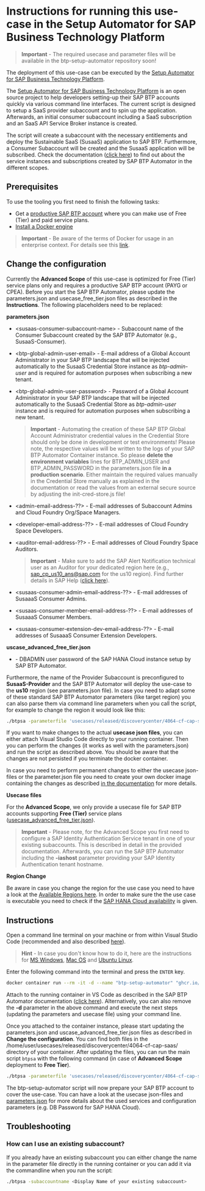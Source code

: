# Instructions for running this use-case in the Setup Automator for SAP Business Technology Platform

> **Important** - The required usecase and parameter files will be available in the btp-setup-automator repository soon! 

The deployment of this use-case can be executed by the [Setup Automator for SAP Business Technology Platform](https://github.com/SAP-samples/btp-setup-automator).

The [Setup Automator for SAP Business Technology Platform](https://github.com/SAP-samples/btp-setup-automator) is an open source project to help developers setting-up their SAP BTP accounts quickly via various command line interfaces. The current script is designed to setup a SaaS provider subaccount and to spin up the application. Afterwards, an initial consumer subaccount including a SaaS subscription and an SaaS API Service Broker instance is created. 

The script will create a subaccount with the necessary entitlements and deploy the Sustainable SaaS (SusaaS) application to SAP BTP. Furthermore, a Consumer Subaccount will be created and the SusaaS application will be subscribed. Check the documentation ([click here](https://github.com/SAP-samples/btp-cf-cap-multitenant-susaas/)) to find out about the service instances and subscriptions created by SAP BTP Automator in the different scopes.


## Prerequisites

To use the tooling you first need to finish the following tasks:

* Get a [productive SAP BTP account](https://account.hana.ondemand.com/#/home/welcome) where you can make use of Free (Tier) and paid service plans.
* [Install a Docker engine](https://docs.docker.com/desktop/)

> **Important** - Be aware of the terms of Docker for usage in an enterprise context. For details see this [link](https://www.docker.com/blog/updating-product-subscriptions/).


## Change the configuration

Currently the **Advanced Scope** of this use-case is optimized for Free (Tier) service plans only and requires a productive SAP BTP account (PAYG or CPEA). Before you start the SAP BTP Automator, please update the parameters.json and usecase_free_tier.json files as described in the **Instructions**. The following placeholders need to be replaced:

**parameters.json**

* \<susaas-consumer-subaccount-name\> - Subaccount name of the Consumer Subaccount created by the SAP BTP Automator (e.g., SusaaS-Consumer).
* \<btp-global-admin-user-email\> - E-mail address of a Global Account Administrator in your SAP BTP landscape that will be injected automatically to the SusaaS Credential Store instance as *btp-admin-user* and is required for automation purposes when subscribing a new tenant.
* \<btp-global-admin-user-password\> - Password of a Global Account Administrator in your SAP BTP landscape that will be injected automatically to the SusaaS Credential Store as *btp-admin-user* instance and is required for automation purposes when subscribing a new tenant.

    > **Important** - Automating the creation of these SAP BTP Global Account Administrator credential values in the Credential Store should only be done in development or test environments! Please note, the respective values will be written to the logs of your SAP BTP Automator Container instance. So please **delete the environment variables** lines for BTP_ADMIN_USER and BTP_ADMIN_PASSWORD in the parameters.json file **in a production scenario**. Either maintain the required values manually in the Credential Store manually as explained in the documentation or read the values from an external secure source by adjusting the init-cred-store.js file!

* \<admin-email-address-??\> - E-mail addresses of Subaccount Admins and Cloud Foundry Org/Space Managers.
* \<developer-email-address-??\> - E-mail addresses of Cloud Foundry Space Developers.
* \<auditor-email-address-??\> - E-mail addresses of Cloud Foundry Space Auditors.

    > **Important** - Make sure to add the SAP Alert Notification technical user as an Auditor for your dedicated region here (e.g.,  sap_cp_us10_ans@sap.com for the us10 region). Find further details in SAP Help ([click here](https://help.sap.com/docs/ALERT_NOTIFICATION/5967a369d4b74f7a9c2b91f5df8e6ab6/4255e6064ea44f20a540c5ae0804500d.html?locale=en-US)).

* \<susaas-consumer-admin-email-address-??\> - E-mail addresses of SusaaaS Consumer Admins.
* \<susaas-consumer-member-email-address-??\> - E-mail addresses of SusaaaS Consumer Members.
* \<susaas-consumer-extension-dev-email-address-??\> - E-mail addresses of SusaaaS Consumer Extension Developers.

**uscase_advanced_free_tier.json**

* <your-HANA-Cloud-password> - DBADMIN user password of the SAP HANA Cloud instance setup by SAP BTP Automator.

Furthermore, the name of the Provider Subaccount is preconfigured to **SusaaS-Provider** and the SAP BTP Automator will deploy the use-case to the **us10** region (see parameters.json file). In case you need to adapt some of these standard SAP BTP Automator parameters (like target region) you can also parse them via command line parameters when you call the script, for example to change the region it would look like this:

```bash
./btpsa -parameterfile 'usecases/released/discoverycenter/4064-cf-cap-saas/parameters.json' -usecasefile 'usecases/released/discoverycenter/4064-cf-cap-saas/usecase_advanced_free_tier.json' -globalaccount '<your global account subdomain as shown in the SAP BTP cockpit>' -myemail '<your email address>' -region 'region for your subaccount'
```

If you want to make changes to the actual **usecase json files**, you can either attach Visual Studio Code directly to your running container. Then you can perform the changes (it works as well with the parameters.json) and run the script as described above. You should be aware that the changes are not persisted if you terminate the docker container. 

In case you need to perform permanent changes to either the usecase json-files or the parameter.json file you need to create your own docker image containing the changes as described [in the documentation](../../../../README.md#option-2-start-docker-container-with-self-built-image) for more details.

**Usecase files**

For the **Advanced Scope**, we only provide a usecase file for SAP BTP accounts supporting **Free (Tier)** service plans  ([usecase_advanced_free_tier.json](usecase_advanced_free_tier.json)). 

> **Important** - Please note, for the Advanced Scope you first need to configure a SAP Identity Authentication Service tenant in one of your existing subaccounts. This is described in detail in the provided documentation. Afterwards, you can run the SAP BTP Automator including the **-iashost** parameter providing your SAP Identity Authentication tenant hostname.


**Region Change**

Be aware in case you change the region for the use case you need to have a look at the [Available Regions here](https://help.sap.com/products/BTP/65de2977205c403bbc107264b8eccf4b/557ec3adc3174ed4914ec9d6d13487cf.html?locale=en-US&version=Cloud). In order to make sure the the use case is executable you need to check if the [SAP HANA Cloud availability](https://discovery-center.cloud.sap/serviceCatalog/sap-hana-cloud?region=all&tab=service_plan) is given.


## Instructions

Open a command line terminal on your machine or from within Visual Studio Code (recommended and also described [here](https://github.com/SAP-samples/btp-setup-automator#option-1-start-docker-container-via-pre-built-image-recommended)).

> **Hint** - In case you don't know how to do it, here are the instructions for [MS Windows](https://www.wikihow.com/Open-Terminal-in-Windows), [Mac OS](https://www.wikihow.com/Open-a-Terminal-Window-in-Mac) and [Ubuntu Linux](https://www.wikihow.com/Open-a-Terminal-Window-in-Ubuntu).

Enter the following command into the terminal and press the `ENTER` key.

```bash
docker container run --rm -it -d --name "btp-setup-automator" "ghcr.io/sap-samples/btp-setup-automator:main"
```

Attach to the running container in VS Code as described in the SAP BTP Automator documentation ([click here](https://github.com/SAP-samples/btp-setup-automator#get-the-docker-container-up-and-running)). Alternatively, you can also remove the **-d** parameter in the above command and execute the next steps (updating the parameters and usecase file) using your command line. 

Once you attached to the container instance, please start updating the parameters.json and uscase_advanced_free_tier.json files as described in **Change the configuration**. You can find both files in the /home/user/usecases/released/discoverycenter/4064-cf-cap-saas/ directory of your container. After updating the files, you can run the main script `btpsa` with the following command (in case of **Advanced Scope** deployment to **Free Tier**).

```bash
./btpsa -parameterfile 'usecases/released/discoverycenter/4064-cf-cap-saas/parameters.json' -usecasefile 'usecases/released/discoverycenter/4064-cf-cap-saas/usecase_advanced_free_tier.json' -globalaccount '<your global account subdomain as shown in the SAP BTP cockpit>' -myemail '<your email address>'
```

The btp-setup-automator script will now prepare your SAP BTP account to cover the use-case. You can have a look at the usecase json-files and [parameters.json](parameters.json) for more details about the used services and configuration parameters (e.g. DB Password for SAP HANA Cloud).


## Troubleshooting

### How can I use an existing subaccount?

If you already have an existing subaccount you can either change the name in the parameter file directly in the running container or you can add it via the commandline when you run the script: 

```bash
./btpsa -subaccountname <Display Name of your existing subaccount>  
```